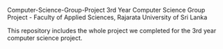 Computer-Science-Group-Project
3rd Year Computer Science Group Project - Faculty of Applied Sciences, Rajarata University of Sri Lanka

This repository includes the whole project we completed for the 3rd year computer science project.